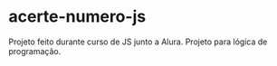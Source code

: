 # acerte-numero-js
Projeto feito durante curso de JS junto a Alura. Projeto para lógica de programação.
